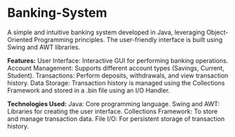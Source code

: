 # Banking-System
A simple and intuitive banking system developed in Java, leveraging Object-Oriented Programming principles. The user-friendly interface is built using Swing and AWT libraries.

**Features:**
User Interface: Interactive GUI for performing banking operations.
Account Management: Supports different account types (Savings, Current, Student).
Transactions: Perform deposits, withdrawals, and view transaction history.
Data Storage: Transaction history is managed using the Collections Framework and stored in a .bin file using an I/O Handler.

**Technologies Used:**
Java: Core programming language.
Swing and AWT: Libraries for creating the user interface.
Collections Framework: To store and manage transaction data.
File I/O: For persistent storage of transaction history.
